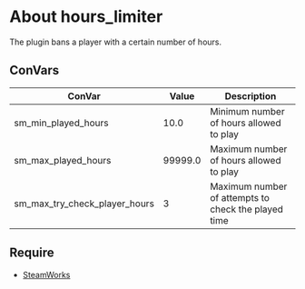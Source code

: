 # About hours_limiter
The plugin bans a player with a certain number of hours.

## ConVars
| ConVar                         | Value      | Description                                                   |
| ------------------------------ | ---------- | ------------------------------------------------------------- |
| sm_min_played_hours            | 10.0       | Minimum number of hours allowed to play                       |
| sm_max_played_hours            | 99999.0    | Maximum number of hours allowed to play                       |
| sm_max_try_check_player_hours  | 3          | Maximum number of attempts to check the played time           |

## Require
* [SteamWorks](https://github.com/hexa-core-eu/SteamWorks)
